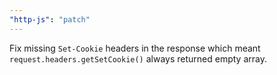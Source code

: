 ```yaml
---
"http-js": "patch"
---
```


Fix missing `Set-Cookie` headers in the response which meant `request.headers.getSetCookie()` always returned empty array.
